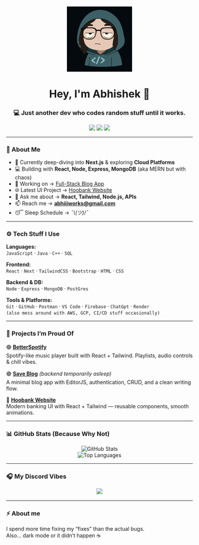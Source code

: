 <p align="center">
  <img width="35%" src="https://github.com/oiabhishekk/oiabhishekk/blob/main/profile.png?raw=true" alt="profile avatar" />
</p>

<h1 align="center">Hey, I'm Abhishek 👋</h1>
<h3 align="center">💻 Just another dev who codes random stuff until it works.</h3>

<p align="center">
  <a href="https://github.com/oiabhishekk"><img src="https://img.shields.io/github/followers/oiabhishekk?label=Follow&style=social" /></a>
  <a href="mailto:abhiiiworks@gmail.com"><img src="https://img.shields.io/badge/Email-me-blue?logo=gmail&style=flat-square" /></a>
  <a href="https://discord.com/users/oi_abhi"><img src="https://img.shields.io/badge/Discord-5865F2?logo=discord&logoColor=white&style=flat-square" /></a>
</p>

---

### 🧠 About Me

- 🌱 Currently deep-diving into **Next.js** & exploring **Cloud Platforms**  
- 💻 Building with **React, Node, Express, MongoDB** (aka MERN but with chaos)  
- 🔭 Working on → [Full-Stack Blog App](https://github.com/oiabhishekk/Major-mern-blog)  
- 🌐 Latest UI Project → [Hoobank Website](https://hoobankk-802p.onrender.com)  
- 💬 Ask me about → **React, Tailwind, Node.js, APIs**  
- 📫 Reach me → **abhiiiworks@gmail.com**  
- 😴 Sleep Schedule → *¯\\_(ツ)_/¯*

---

### ⚙️ Tech Stuff I Use

**Languages:**  
`JavaScript` · `Java` · `C++` · `SQL`

**Frontend:**  
`React` · `Next` · `TailwindCSS` · `Bootstrap` · `HTML` · `CSS`

**Backend & DB:**  
`Node` · `Express` · `MongoDB` · `PostGres`

**Tools & Platforms:**  
`Git` · `GitHub` · `Postman` · `VS Code` · `Firebase` · `ChatGpt` · `Render`  
`(also mess around with AWS, GCP, CI/CD stuff occasionally)`

---

### 🚀 Projects I’m Proud Of

🟢 **[BetterSpotify](https://betterspotify.onrender.com)**  
Spotify-like music player built with React + Tailwind. Playlists, audio controls & chill vibes.  

🟣 **[Save Blog](https://save-blog.netlify.app)** *(backend temporarily asleep)*  
A minimal blog app with EditorJS, authentication, CRUD, and a clean writing flow.  

🔵 **[Hoobank Website](https://hoobank-cj8k.onrender.com)**  
Modern banking UI with React + Tailwind — reusable components, smooth animations.  

---

### 📊 GitHub Stats (Because Why Not)

<p align="center">
  <img src="https://github-readme-stats.vercel.app/api?username=oiabhishekk&show_icons=true&theme=transparent&hide_border=true" alt="GitHub Stats" />
  <br />
  <img src="https://github-readme-stats.vercel.app/api/top-langs/?username=oiabhishekk&layout=compact&theme=transparent&hide_border=true" alt="Top Languages" />
</p>

---

### 🎧 My Discord Vibes

<p align="center">
  <a href="https://discord.com/users/oiabhishekk">
    <img src="https://lanyard-profile-readme.vercel.app/api/oiabhishekk?bg=1e1e2e&borderRadius=10px&idleMessage=Probably%20debugging%20something%20dumb..." />
  </a>
</p>

---

### ⚡ About me

I spend more time fixing my “fixes” than the actual bugs.  
Also… dark mode or it didn’t happen ☕

